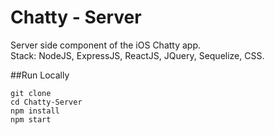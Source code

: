 # Chatty - Server

Server side component of the iOS Chatty app. <br/>
Stack: NodeJS, ExpressJS, ReactJS, JQuery, Sequelize, CSS. <br/>


##Run Locally

```
git clone  
cd Chatty-Server
npm install
npm start
```
